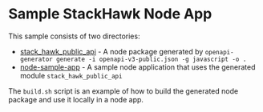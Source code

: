 # Sample StackHawk Node App

This sample consists of two directories:
  - [stack_hawk_public_api](/stack_hawk_public_api/) - A node package generated by `openapi-generator generate -i openapi-v3-public.json -g javascript -o .`
  - [node-sample-app](/node-sample-app/) - A sample node application that uses the generated module `stack_hawk_public_api`

The `build.sh` script is an example of how to build the generated node package and use it locally in a node app.
